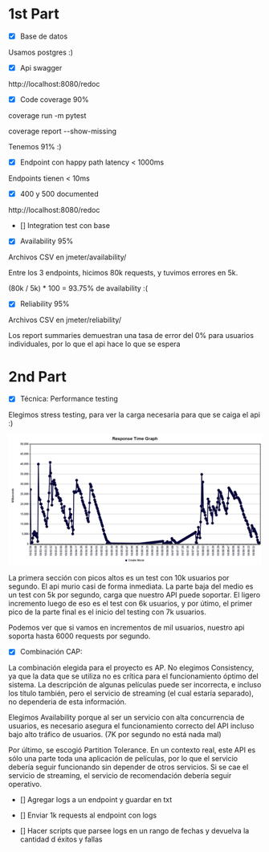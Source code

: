 # 1st Part

- [x] Base de datos

Usamos postgres :)


- [x] Api swagger

http://localhost:8080/redoc


- [x] Code coverage 90%

coverage run -m pytest

coverage report --show-missing

Tenemos 91% :)


- [x] Endpoint con happy path latency < 1000ms

Endpoints tienen < 10ms


- [x] 400 y 500 documented

http://localhost:8080/redoc


- [] Integration test con base


- [x] Availability 95%

Archivos CSV en jmeter/availability/

Entre los 3 endpoints, hicimos 80k requests, y tuvimos errores en 5k.

(80k / 5k) * 100 = 93.75% de availability :(


- [x] Reliability 95%

Archivos CSV en jmeter/reliability/

Los report summaries demuestran una tasa de error del 0% para usuarios individuales, por lo que el api hace lo que se espera

# 2nd Part

- [x] Técnica: Performance testing

Elegimos stress testing, para ver la carga necesaria para que se caiga el api :)

![](jmeter/stress_test_response_time.png)

La primera sección con picos altos es un test con 10k usuarios por segundo. El api murio casi de forma inmediata. La parte baja del medio es un test con 5k por segundo, carga que nuestro API puede soportar. El ligero incremento luego de eso es el test con 6k usuarios, y por útimo, el primer pico de la parte final es el inicio del testing con 7k usuarios.

Podemos ver que si vamos en incrementos de mil usuarios, nuestro api soporta hasta 6000 requests por segundo.

- [x] Combinación CAP:

La combinación elegida para el proyecto es AP. No elegimos Consistency, ya que la data que se utiliza no es crítica para el funcionamiento óptimo del sistema. La descripción de algunas películas puede ser incorrecta, e incluso los título también, pero el servicio de streaming (el cual estaría separado), no dependeria de esta información.

Elegimos Availability porque al ser un servicio con alta concurrencia de usuarios, es necesario asegura el funcionamiento correcto del API incluso bajo alto tráfico de usuarios. (7K por segundo no está nada mal)

Por último, se escogió Partition Tolerance. En un contexto real, este API es sólo una parte toda una aplicación de películas, por lo que el servicio debería seguir funcionando sin depender de otros servicios. Si se cae el servicio de streaming, el servicio de recomendación debería seguir operativo.

- [] Agregar logs a un endpoint y guardar en txt

- [] Enviar 1k requests al endpoint con logs

- [] Hacer scripts que parsee logs en un rango de fechas y devuelva la cantidad d éxitos y fallas